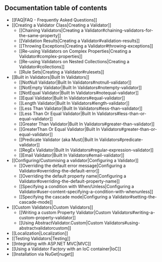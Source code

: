 ## Documentation table of contents
- [[FAQ|FAQ - Frequently Asked Questions]]
- [[Creating a Validator Class|Creating a Validator]]
  * [[Chaining Validators|Creating a Validator#chaining-validators-for-the-same-property]]
  * [[Validation Results|Creating a Validator#validation-results]]
  * [[Throwing Exceptions|Creating a Validator#throwing-exceptions]]
  * [[Re-using Validators on Complex Properties|Creating a Validator#complex-properties]]
  * [[Re-using Validators on Nested Collections|Creating a Validator#collections]]
  * [[Rule Sets|Creating a Validator#rulesets]]
- [[Built in Validators|Built In Validators]]
  * [[NotNull Validator|Built In Validators#notnull-validator]]
  * [[NotEmpty Validator|Built In Validators#notempty-validator]]
  * [[NotEqual Validator|Built In Validators#notequal-validator]]
  * [[Equal Validator|Built In Validators#equal-validator]]
  * [[Length Validator|Built In Validators#length-validator]]
  * [[Less Than Validator|Built In Validators#less-than-validator]]
  * [[Less Than Or Equal Validator|Built In Validators#less-than-or-equal-validator]]
  * [[Greater Than Validator|Built In Validators#greater-than-validator]]
  * [[GreaterThan Or Equal Validator|Built In Validators#greater-than-or-equal-validator]]
  * [[Predicate Validator (aka Must)|Built In Validators#predicate-validator]]
  * [[RegEx Validator|Built In Validators#regular-expression-validator]]
  * [[Email Validator|Built In Validators#email-validator]]
- [[Configuring/Customising a validator|Configuring a Validator]]
  * [[Overriding the default error message|Configuring a Validator#overriding-the-default-error]]
  * [[Overriding the default property name|Configuring a Validator#overriding-the-default-property-name]]
  * [[Specifying a condition with When/Unless|Configuring a Validator#user-content-specifying-a-condition-with-whenunless]]
  * [[Specifying the cascade mode|Configuring a Validator#setting-the-cascade-mode]]
- [[Custom Validators|Custom Validators]]
  * [[Writing a custom Property Validator|Custom Validators#writing-a-custom-property-validator]]
  * [[Using AbstractValidator.Custom|Custom Validators#using-abstractvalidatorcustom]]
- [[Localization|Localization]]
- [[Testing Validators|Testing]]
- [[Integrating with ASP.NET MVC|MVC]]
- [[Using a Validator Factory with an IoC container|IoC]]
- [[Installation via NuGet|nuget]]
